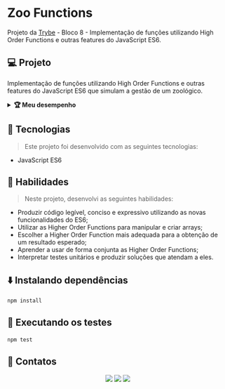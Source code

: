 # Zoo Functions
Projeto da [Trybe](https://www.betrybe.com/) - Bloco 8 - Implementação de funções utilizando High Order Functions e outras features do JavaScript ES6.

## 💻 Projeto

Implementação de funções utilizando High Order Functions e outras features do JavaScript ES6 que simulam a gestão de um zoológico.

<details>
  <summary><strong>🏆 Meu desempenho</strong></summary><br />

  <img src="project-info/zoo-functions.png"/>
</details>

## 🚀 Tecnologias
> Este projeto foi desenvolvido com as seguintes tecnologias:

- JavaScript ES6

## 📌 Habilidades
> Neste projeto, desenvolvi as seguintes habilidades:

- Produzir código legível, conciso e expressivo utilizando as novas funcionalidades do ES6;
- Utilizar as Higher Order Functions para manipular e criar arrays;
- Escolher a Higher Order Function mais adequada para a obtenção de um resultado esperado;
- Aprender a usar de forma conjunta as Higher Order Functions;
- Interpretar testes unitários e produzir soluções que atendam a eles.

## ⬇️ Instalando dependências

```bash
npm install
``` 

## 🧪 Executando os testes

```bash
npm test
```

## 💬 Contatos

<div align="center" style="display: inline_block">
  <a href="https://julianoboese.github.io" target="_blank"><img height="28rem" src="https://img.shields.io/badge/my_portfolio-3fc337?style=for-the-badge" target="_blank"></a> 
  <a href="https://www.linkedin.com/in/julianoboese" target="_blank"><img height="28rem" src="https://img.shields.io/badge/LinkedIn-0077B5?style=for-the-badge&logo=linkedin&logoColor=white"></a> 
  <a href = "mailto:juliano.boese@gmail.com"><img height="28rem" src="https://img.shields.io/badge/Gmail-D14836?style=for-the-badge&logo=gmail&logoColor=white" target="_blank"></a>
</div>

<!-- ## 📄 Licença

Esse projeto está sob licença. Veja o arquivo [LICENÇA](LICENSE.md) para mais detalhes.

[⬆ Voltar ao topo](#nome-do-projeto)<br> -->
